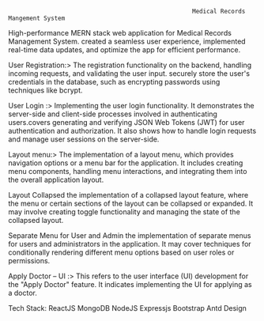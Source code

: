                                                         Medical Records Mangement System

High-performance MERN stack web application for Medical Records Management System.
created a seamless user experience, implemented real-time data updates, and optimize the app for efficient performance. 

User Registration:>
The registration functionality on the backend, handling incoming requests, and validating the user input. securely store the user's credentials in the database, such as encrypting passwords using techniques like bcrypt.

User Login :>
Implementing the user login functionality. It demonstrates the server-side and client-side processes involved in authenticating users.covers generating and verifying JSON Web Tokens (JWT) for user authentication and authorization. It also shows how to handle login requests and manage user sessions on the server-side.

Layout menu:> 
The implementation of a layout menu, which provides navigation options or a menu bar for the application. It includes creating menu components, handling menu interactions, and integrating them into the overall application layout.

Layout Collapsed the implementation of a collapsed layout feature, where the menu or certain sections of the layout can be collapsed or expanded. It may involve creating toggle functionality and managing the state of the collapsed layout.

Separate Menu for User and Admin the implementation of separate menus for users and administrators in the application. It may cover techniques for conditionally rendering different menu options based on user roles or permissions.

Apply Doctor – UI :>
This refers to the user interface (UI) development for the "Apply Doctor" feature. It indicates implementing the UI for applying as a doctor.

Tech Stack:
ReactJS
MongoDB
NodeJS
Expressjs
Bootstrap
Antd Design
